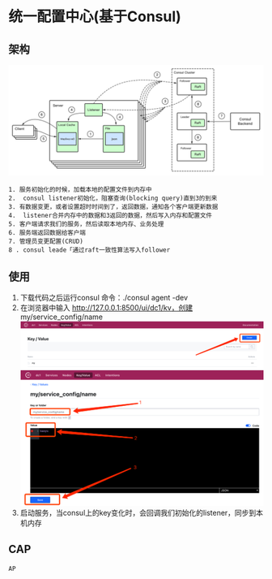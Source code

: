 # 统一配置中心(基于Consul)

## 架构

![avatar](image/architecture.png)

````
1. 服务初始化的时候，加载本地的配置文件到内存中
2.  consul listener初始化，阻塞查询(blocking query)直到3的到来
3. 有数据变更，或者设置超时时间到了，返回数据，通知各个客户端更新数据
4.  listener合并内存中的数据和3返回的数据，然后写入内存和配置文件
5. 客户端请求我们的服务，然后读取本地内存、业务处理
6. 服务端返回数据给客户端
7. 管理员变更配置(CRUD)
8 . consul leade「通过raft一致性算法写入follower
````
## 使用
1. 下载代码之后运行consul
   命令：./consul agent -dev
2. 在浏览器中输入 http://127.0.0.1:8500/ui/dc1/kv，创建 my/service_config/name
   ![avatar](image/create_key_val.png)
   ![avatar](image/create_key_val2.png)
3. 启动服务，当consul上的key变化时，会回调我们初始化的listener，同步到本机内存


## CAP
````
AP
````
